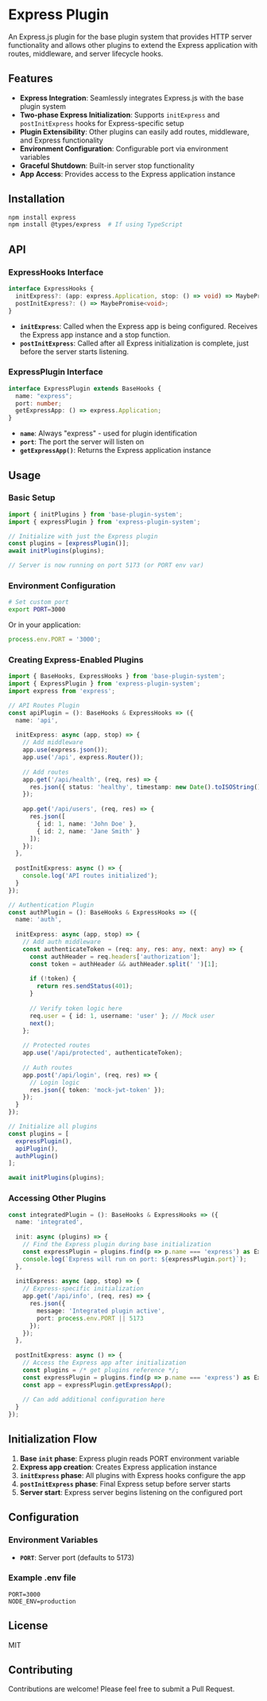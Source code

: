 # Express Plugin

An Express.js plugin for the base plugin system that provides HTTP server functionality and allows other plugins to extend the Express application with routes, middleware, and server lifecycle hooks.

## Features

- **Express Integration**: Seamlessly integrates Express.js with the base plugin system
- **Two-phase Express Initialization**: Supports `initExpress` and `postInitExpress` hooks for Express-specific setup
- **Plugin Extensibility**: Other plugins can easily add routes, middleware, and Express functionality
- **Environment Configuration**: Configurable port via environment variables
- **Graceful Shutdown**: Built-in server stop functionality
- **App Access**: Provides access to the Express application instance

## Installation

```bash
npm install express
npm install @types/express  # If using TypeScript
```

## API

### ExpressHooks Interface

```typescript
interface ExpressHooks {
  initExpress?: (app: express.Application, stop: () => void) => MaybePromise<void>;
  postInitExpress?: () => MaybePromise<void>;
}
```

- **`initExpress`**: Called when the Express app is being configured. Receives the Express app instance and a stop function.
- **`postInitExpress`**: Called after all Express initialization is complete, just before the server starts listening.

### ExpressPlugin Interface

```typescript
interface ExpressPlugin extends BaseHooks {
  name: "express";
  port: number;
  getExpressApp: () => express.Application;
}
```

- **`name`**: Always "express" - used for plugin identification
- **`port`**: The port the server will listen on
- **`getExpressApp()`**: Returns the Express application instance

## Usage

### Basic Setup

```typescript
import { initPlugins } from 'base-plugin-system';
import { expressPlugin } from 'express-plugin-system';

// Initialize with just the Express plugin
const plugins = [expressPlugin()];
await initPlugins(plugins);

// Server is now running on port 5173 (or PORT env var)
```

### Environment Configuration

```bash
# Set custom port
export PORT=3000
```

Or in your application:
```typescript
process.env.PORT = '3000';
```

### Creating Express-Enabled Plugins

```typescript
import { BaseHooks, ExpressHooks } from 'base-plugin-system';
import { ExpressPlugin } from 'express-plugin-system';
import express from 'express';

// API Routes Plugin
const apiPlugin = (): BaseHooks & ExpressHooks => ({
  name: 'api',
  
  initExpress: async (app, stop) => {
    // Add middleware
    app.use(express.json());
    app.use('/api', express.Router());
    
    // Add routes
    app.get('/api/health', (req, res) => {
      res.json({ status: 'healthy', timestamp: new Date().toISOString() });
    });
    
    app.get('/api/users', (req, res) => {
      res.json([
        { id: 1, name: 'John Doe' },
        { id: 2, name: 'Jane Smith' }
      ]);
    });
  },
  
  postInitExpress: async () => {
    console.log('API routes initialized');
  }
});

// Authentication Plugin
const authPlugin = (): BaseHooks & ExpressHooks => ({
  name: 'auth',
  
  initExpress: async (app, stop) => {
    // Add auth middleware
    const authenticateToken = (req: any, res: any, next: any) => {
      const authHeader = req.headers['authorization'];
      const token = authHeader && authHeader.split(' ')[1];
      
      if (!token) {
        return res.sendStatus(401);
      }
      
      // Verify token logic here
      req.user = { id: 1, username: 'user' }; // Mock user
      next();
    };
    
    // Protected routes
    app.use('/api/protected', authenticateToken);
    
    // Auth routes
    app.post('/api/login', (req, res) => {
      // Login logic
      res.json({ token: 'mock-jwt-token' });
    });
  }
});

// Initialize all plugins
const plugins = [
  expressPlugin(),
  apiPlugin(),
  authPlugin()
];

await initPlugins(plugins);
```

### Accessing Other Plugins

```typescript
const integratedPlugin = (): BaseHooks & ExpressHooks => ({
  name: 'integrated',
  
  init: async (plugins) => {
    // Find the Express plugin during base initialization
    const expressPlugin = plugins.find(p => p.name === 'express') as ExpressPlugin;
    console.log(`Express will run on port: ${expressPlugin.port}`);
  },
  
  initExpress: async (app, stop) => {
    // Express-specific initialization
    app.get('/api/info', (req, res) => {
      res.json({ 
        message: 'Integrated plugin active',
        port: process.env.PORT || 5173
      });
    });
  },
  
  postInitExpress: async () => {
    // Access the Express app after initialization
    const plugins = /* get plugins reference */;
    const expressPlugin = plugins.find(p => p.name === 'express') as ExpressPlugin;
    const app = expressPlugin.getExpressApp();
    
    // Can add additional configuration here
  }
});
```

## Initialization Flow

1. **Base `init` phase**: Express plugin reads PORT environment variable
2. **Express app creation**: Creates Express application instance
3. **`initExpress` phase**: All plugins with Express hooks configure the app
4. **`postInitExpress` phase**: Final Express setup before server starts
5. **Server start**: Express server begins listening on the configured port

## Configuration

### Environment Variables

- **`PORT`**: Server port (defaults to 5173)

### Example .env file
```env
PORT=3000
NODE_ENV=production
```

## License

MIT

## Contributing

Contributions are welcome! Please feel free to submit a Pull Request. 